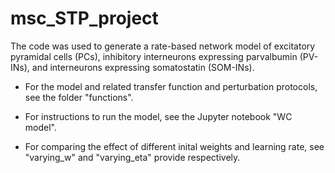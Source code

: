 # msc_STP_project

The code was used to generate a rate-based network model of excitatory pyramidal cells (PCs), inhibitory interneurons expressing parvalbumin (PV-INs), and interneurons expressing somatostatin (SOM-INs).

* For the model and related transfer function and perturbation protocols, see the folder "functions".

* For instructions to run the model, see the Jupyter notebook "WC model".

* For comparing the effect of different inital weights and learning rate, see "varying_w" and "varying_eta" provide respectively.

